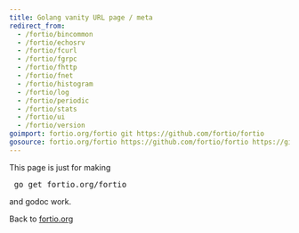 ```yaml
---
title: Golang vanity URL page / meta
redirect_from:
  - /fortio/bincommon
  - /fortio/echosrv
  - /fortio/fcurl
  - /fortio/fgrpc
  - /fortio/fhttp
  - /fortio/fnet
  - /fortio/histogram
  - /fortio/log
  - /fortio/periodic
  - /fortio/stats
  - /fortio/ui
  - /fortio/version
goimport: fortio.org/fortio git https://github.com/fortio/fortio
gosource: fortio.org/fortio https://github.com/fortio/fortio https://github.com/fortio/fortio/tree/master{/dir} https://github.com/fortio/fortio/blob/master{/dir}/{file}#L{line}
---
```


This page is just for making
<pre>
 go get fortio.org/fortio
</pre>
and godoc work.
<p>
Back to <a href="https://fortio.org/">fortio.org</a>
